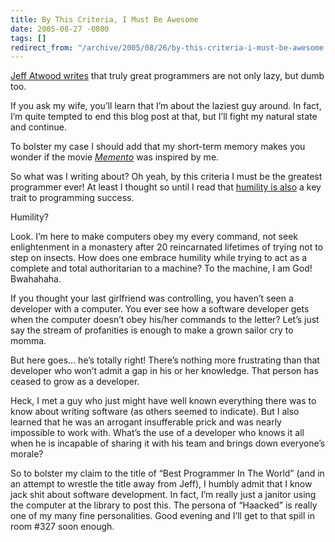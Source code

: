 ```yaml
---
title: By This Criteria, I Must Be Awesome
date: 2005-08-27 -0800
tags: []
redirect_from: "/archive/2005/08/26/by-this-criteria-i-must-be-awesome.aspx/"
---
```


[Jeff Atwood
writes](http://www.codinghorror.com/blog/archives/000373.html) that
truly great programmers are not only lazy, but dumb too.

If you ask my wife, you’ll learn that I’m about the laziest guy around.
In fact, I’m quite tempted to end this blog post at that, but I’ll fight
my natural state and continue.

To bolster my case I should add that my short-term memory makes you
wonder if the movie *[Memento](http://www.imdb.com/title/tt0209144/)*
was inspired by me.

So what was I writing about? Oh yeah, by this criteria I must be the
greatest programmer ever! At least I thought so until I read that
[humility is
also](http://www.codinghorror.com/blog/archives/000051.html) a key trait
to programming success.

Humility?

Look. I’m here to make computers obey my every command, not seek
enlightenment in a monastery after 20 reincarnated lifetimes of trying
not to step on insects. How does one embrace humility while trying to
act as a complete and total authoritarian to a machine? To the machine,
I am God! Bwahahaha.

If you thought your last girlfriend was controlling, you haven’t seen a
developer with a computer. You ever see how a software developer gets
when the computer doesn’t obey his/her commands to the letter? Let’s
just say the stream of profanities is enough to make a grown sailor cry
to momma.

But here goes... he’s totally right! There’s nothing more frustrating
than that developer who won’t admit a gap in his or her knowledge. That
person has ceased to grow as a developer.

Heck, I met a guy who just might have well known everything there was to
know about writing software (as others seemed to indicate). But I also
learned that he was an arrogant insufferable prick and was nearly
impossible to work with. What’s the use of a developer who knows it all
when he is incapable of sharing it with his team and brings down
everyone’s morale?

So to bolster my claim to the title of “Best Programmer In The World”
(and in an attempt to wrestle the title away from Jeff), I humbly admit
that I know jack shit about software development. In fact, I’m really
just a janitor using the computer at the library to post this. The
persona of “Haacked” is really one of my many fine personalities. Good
evening and I’ll get to that spill in room \#327 soon enough.

